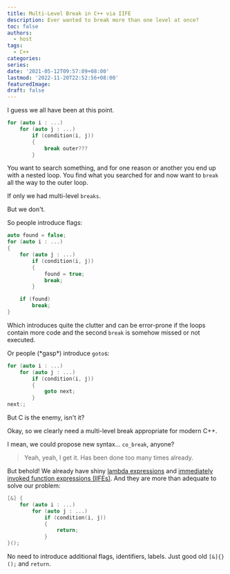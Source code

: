 ```yaml
---
title: Multi-Level Break in C++ via IIFE
description: Ever wanted to break more than one level at once?
toc: false
authors:
  - host
tags: 
  - C++
categories:
series:
date: '2021-05-12T09:57:09+08:00'
lastmod: '2022-11-20T22:52:56+08:00'
featuredImage:
draft: false
---
```


I guess we all have been at this point.

```cpp
for (auto i : ...)
    for (auto j : ...)
        if (condition(i, j))
        {
            break outer???
        }
```

You want to search something, and for one reason or another you end up with a nested loop.
You find what you searched for and now want to `break` all the way to the outer loop.

If only we had multi-level `breaks`.

But we don't.

So people introduce flags:

```cpp
auto found = false;
for (auto i : ...)
{
    for (auto j : ...)
        if (condition(i, j))
        {
            found = true;
            break;
        }

    if (found)
        break;
}
```

Which introduces quite the clutter and can be error-prone if the loops contain more code and the second `break` is somehow missed or not executed.

Or people (\*gasp\*) introduce `goto`s:

```cpp
for (auto i : ...)
    for (auto j : ...)
        if (condition(i, j))
        {
            goto next;
        }
next:;
```

But C is the enemy, isn't it?

Okay, so we clearly need a multi-level break appropriate for modern C++.

I mean, we could propose new syntax... `co_break`, anyone? 

> Yeah, yeah, I get it. Has been done too many times already.

But behold!
We already have shiny [lambda expressions](https://en.cppreference.com/w/cpp/language/lambda) and [immediately invoked function expressions (IIFEs)](https://en.wikipedia.org/wiki/Immediately_invoked_function_expression).
And they are more than adequate to solve our problem:

```cpp
[&] {
    for (auto i : ...)
        for (auto j : ...)
            if (condition(i, j))
            {
                return;
            }
}();
```

No need to introduce additional flags, identifiers, labels. Just good old `[&]{}();` and `return`.